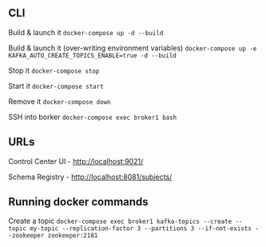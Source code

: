 ## CLI

Build & launch it
`docker-compose up -d --build`

Build & launch it (over-writing environment variables)
`docker-compose up -e KAFKA_AUTO_CREATE_TOPICS_ENABLE=true -d --build`

Stop it
`docker-compose stop`

Start it
`docker-compose start`

Remove it
`docker-compose down`

SSH into borker
`docker-compose exec broker1 bash`

## URLs
Control Center UI - [http://localhost:9021/](http://localhost:9021/)

Schema Registry - [http://localhost:8081/subjects/](http://localhost:8081/subjects/)

## Running docker commands

Create a topic
`docker-compose exec broker1 kafka-topics --create --topic my-topic --replication-factor 3 --partitions 3 --if-not-exists --zookeeper zookeeper:2181`